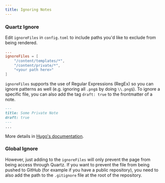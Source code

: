 ```yaml
---
title: Ignoring Notes
---
```


### Quartz Ignore

Edit `ignoreFiles` in `config.toml` to include paths you'd like to exclude from being rendered.

````toml
...
ignoreFiles = [  
    "/content/templates/*",  
    "/content/private/*", 
    "<your path here>"
]
````

`ignoreFiles` supports the use of Regular Expressions (RegEx) so you can ignore patterns as well (e.g. ignoring all `.png`s by doing `\\.png$`).
To ignore a specific file, you can also add the tag `draft: true` to the frontmatter of a note.

````markdown
---
title: Some Private Note
draft: true
---
...
````

More details in [Hugo's documentation](https://gohugo.io/getting-started/configuration/#ignore-content-and-data-files-when-rendering).

### Global Ignore

However, just adding to the `ignoreFiles` will only prevent the page from being access through Quartz. If you want to prevent the file from being pushed to GitHub (for example if you have a public repository), you need to also add the path to the `.gitignore` file at the root of the repository.
